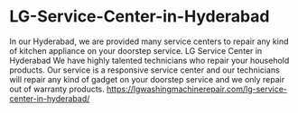 # LG-Service-Center-in-Hyderabad
In our Hyderabad, we are provided many service centers to repair any kind of kitchen appliance on your doorstep service. LG Service Center in Hyderabad We have highly talented technicians who repair your household products. Our service is a responsive service center and our technicians will repair any kind of gadget on your doorstep service and we only repair out of warranty products. https://lgwashingmachinerepair.com/lg-service-center-in-hyderabad/ 
